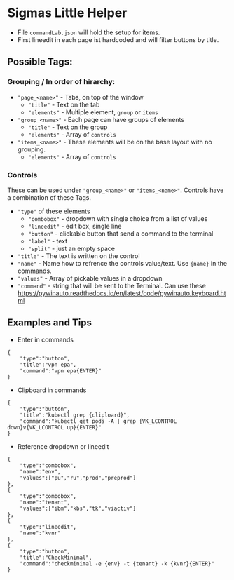 # Sigmas Little Helper

- File `commandLab.json` will hold the setup for items. 
- First lineedit in each page ist hardcoded and will filter buttons by title.

## Possible Tags:
### Grouping / In order of hirarchy:
- `"page_<name>"` - Tabs, on top of the window 
    - `"title"` - Text on the tab
    - `"elements"` - Multiple element, `group` or `items`
- `"group_<name>"` - Each page can have groups of elements
    - `"title"` - Text on the group 
    - `"elements"` - Array of `controls`
- `"items_<name>"` - These elements will be on the base 
layout with no grouping.
    - `"elements"` - Array of `controls`

### Controls 
These can be used under `"group_<name>"` or `"items_<name>"`.
Controls have a combination of these Tags.
- `"type"` of these elements 
    - `"combobox"` - dropdown with single choice from a list of values
    - `"lineedit"` - edit box, single line
    - `"button"` - clickable button that send a command to the terminal 
    - `"label"` - text
    - `"split"` - just an empty space
- `"title"` - The text is written on the control 
- `"name"` - Name how to refrence the controls value/text. Use `{name}` in the commands.
- `"values"` - Array of pickable values in a dropdown
- `"command"` - string that will be sent to the Terminal. Can use these https://pywinauto.readthedocs.io/en/latest/code/pywinauto.keyboard.html


## Examples and Tips

- Enter in commands
```
{
    "type":"button", 
    "title":"vpn epa",
    "command":"vpn epa{ENTER}"
}
```
- Clipboard in commands
```
{
    "type":"button", 
    "title":"kubectl grep {cliploard}",
    "command":"kubectl get pods -A | grep {VK_LCONTROL down}v{VK_LCONTROL up}{ENTER}"
}  
```
- Reference dropdown or lineedit 
```
{
    "type":"combobox", 
    "name":"env",
    "values":["pu","ru","prod","preprod"]
},
{
    "type":"combobox", 
    "name":"tenant",
    "values":["ibm","kbs","tk","viactiv"]
},
{
    "type":"lineedit", 
    "name":"kvnr"
},
{
    "type":"button", 
    "title":"CheckMinimal",
    "command":"checkminimal -e {env} -t {tenant} -k {kvnr}{ENTER}"
}
```